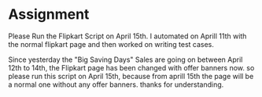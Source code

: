 # Assignment

Please Run the Flipkart Script on April 15th. I automated on Aprill 11th with the normal flipkart page and then worked on writing test cases.

Since yesterday the "Big Saving Days" Sales are going on between April 12th to 14th, the Flipkart page has been changed with offer banners now. so please run this script on April 15th, because from aprill 15th the page will be a normal one without any offer banners. thanks for understanding.
